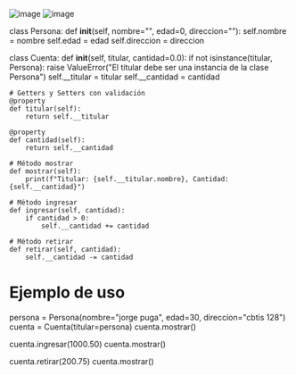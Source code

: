 ![image](https://github.com/user-attachments/assets/5df54d2f-3528-4f66-983c-edd687e826f2)
![image](https://github.com/user-attachments/assets/b6bfe0fd-ffb6-4dcb-b0ee-a937f426c311)


class Persona:
    def __init__(self, nombre="", edad=0, direccion=""):
        self.nombre = nombre
        self.edad = edad
        self.direccion = direccion

class Cuenta:
    def __init__(self, titular, cantidad=0.0):
        if not isinstance(titular, Persona):
            raise ValueError("El titular debe ser una instancia de la clase Persona")
        self.__titular = titular
        self.__cantidad = cantidad

    # Getters y Setters con validación
    @property
    def titular(self):
        return self.__titular

    @property
    def cantidad(self):
        return self.__cantidad

    # Método mostrar
    def mostrar(self):
        print(f"Titular: {self.__titular.nombre}, Cantidad: {self.__cantidad}")

    # Método ingresar
    def ingresar(self, cantidad):
        if cantidad > 0:
            self.__cantidad += cantidad

    # Método retirar
    def retirar(self, cantidad):
        self.__cantidad -= cantidad

# Ejemplo de uso
persona = Persona(nombre="jorge puga", edad=30, direccion="cbtis 128")
cuenta = Cuenta(titular=persona)
cuenta.mostrar()

cuenta.ingresar(1000.50)
cuenta.mostrar()

cuenta.retirar(200.75)
cuenta.mostrar()
